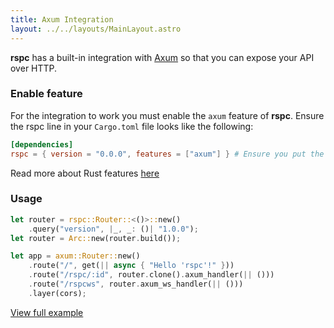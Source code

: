 ```yaml
---
title: Axum Integration
layout: ../../layouts/MainLayout.astro
---
```


**rspc** has a built-in integration with [Axum](https://github.com/tokio-rs/axum) so that you can expose your API over HTTP.

### Enable feature

For the integration to work you must enable the `axum` feature of **rspc**. Ensure the rspc line in your `Cargo.toml` file looks like the following:

```toml
[dependencies]
rspc = { version = "0.0.0", features = ["axum"] } # Ensure you put the latest version!
```

Read more about Rust features [here](https://doc.rust-lang.org/cargo/reference/features.html#dependency-features)

### Usage

```rust
let router = rspc::Router::<()>::new()
    .query("version", |_, _: ()| "1.0.0");
let router = Arc::new(router.build());

let app = axum::Router::new()
    .route("/", get(|| async { "Hello 'rspc'!" }))
    .route("/rspc/:id", router.clone().axum_handler(|| ()))
    .route("/rspcws", router.axum_ws_handler(|| ()))
    .layer(cors);
```

[View full example](https://github.com/oscartbeaumont/rspc/blob/main/examples/axum.rs)